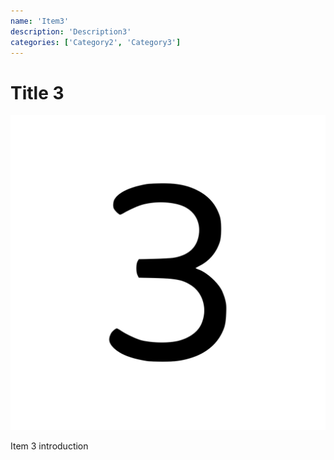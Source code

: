 ```yaml
---
name: 'Item3'
description: 'Description3'
categories: ['Category2', 'Category3']
---
```

# Title 3

![Image 3](./assets/image-3.svg)

Item 3 introduction


